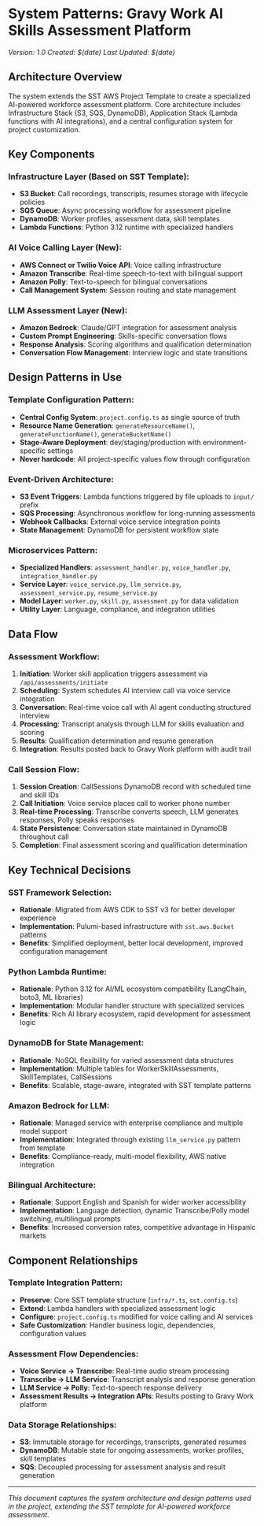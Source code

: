 # System Patterns: Gravy Work AI Skills Assessment Platform
*Version: 1.0*
*Created: $(date)*
*Last Updated: $(date)*

## Architecture Overview
The system extends the SST AWS Project Template to create a specialized AI-powered workforce assessment platform. Core architecture includes Infrastructure Stack (S3, SQS, DynamoDB), Application Stack (Lambda functions with AI integrations), and a central configuration system for project customization.

## Key Components

### Infrastructure Layer (Based on SST Template):
- **S3 Bucket**: Call recordings, transcripts, resumes storage with lifecycle policies
- **SQS Queue**: Async processing workflow for assessment pipeline  
- **DynamoDB**: Worker profiles, assessment data, skill templates
- **Lambda Functions**: Python 3.12 runtime with specialized handlers

### AI Voice Calling Layer (New):
- **AWS Connect or Twilio Voice API**: Voice calling infrastructure
- **Amazon Transcribe**: Real-time speech-to-text with bilingual support
- **Amazon Polly**: Text-to-speech for bilingual conversations
- **Call Management System**: Session routing and state management

### LLM Assessment Layer (New):
- **Amazon Bedrock**: Claude/GPT integration for assessment analysis
- **Custom Prompt Engineering**: Skills-specific conversation flows
- **Response Analysis**: Scoring algorithms and qualification determination
- **Conversation Flow Management**: Interview logic and state transitions

## Design Patterns in Use

### Template Configuration Pattern:
- **Central Config System**: `project.config.ts` as single source of truth
- **Resource Name Generation**: `generateResourceName()`, `generateFunctionName()`, `generateBucketName()`
- **Stage-Aware Deployment**: dev/staging/production with environment-specific settings
- **Never hardcode**: All project-specific values flow through configuration

### Event-Driven Architecture:
- **S3 Event Triggers**: Lambda functions triggered by file uploads to `input/` prefix
- **SQS Processing**: Asynchronous workflow for long-running assessments
- **Webhook Callbacks**: External voice service integration points
- **State Management**: DynamoDB for persistent workflow state

### Microservices Pattern:
- **Specialized Handlers**: `assessment_handler.py`, `voice_handler.py`, `integration_handler.py`
- **Service Layer**: `voice_service.py`, `llm_service.py`, `assessment_service.py`, `resume_service.py`
- **Model Layer**: `worker.py`, `skill.py`, `assessment.py` for data validation
- **Utility Layer**: Language, compliance, and integration utilities

## Data Flow

### Assessment Workflow:
1. **Initiation**: Worker skill application triggers assessment via `/api/assessments/initiate`
2. **Scheduling**: System schedules AI interview call via voice service integration
3. **Conversation**: Real-time voice call with AI agent conducting structured interview
4. **Processing**: Transcript analysis through LLM for skills evaluation and scoring
5. **Results**: Qualification determination and resume generation
6. **Integration**: Results posted back to Gravy Work platform with audit trail

### Call Session Flow:
1. **Session Creation**: CallSessions DynamoDB record with scheduled time and skill IDs
2. **Call Initiation**: Voice service places call to worker phone number
3. **Real-time Processing**: Transcribe converts speech, LLM generates responses, Polly speaks responses
4. **State Persistence**: Conversation state maintained in DynamoDB throughout call
5. **Completion**: Final assessment scoring and qualification determination

## Key Technical Decisions

### SST Framework Selection:
- **Rationale**: Migrated from AWS CDK to SST v3 for better developer experience
- **Implementation**: Pulumi-based infrastructure with `sst.aws.Bucket` patterns
- **Benefits**: Simplified deployment, better local development, improved configuration management

### Python Lambda Runtime:
- **Rationale**: Python 3.12 for AI/ML ecosystem compatibility (LangChain, boto3, ML libraries)
- **Implementation**: Modular handler structure with specialized services
- **Benefits**: Rich AI library ecosystem, rapid development for assessment logic

### DynamoDB for State Management:
- **Rationale**: NoSQL flexibility for varied assessment data structures
- **Implementation**: Multiple tables for WorkerSkillAssessments, SkillTemplates, CallSessions
- **Benefits**: Scalable, stage-aware, integrated with SST template patterns

### Amazon Bedrock for LLM:
- **Rationale**: Managed service with enterprise compliance and multiple model support
- **Implementation**: Integrated through existing `llm_service.py` pattern from template
- **Benefits**: Compliance-ready, multi-model flexibility, AWS native integration

### Bilingual Architecture:
- **Rationale**: Support English and Spanish for wider worker accessibility
- **Implementation**: Language detection, dynamic Transcribe/Polly model switching, multilingual prompts
- **Benefits**: Increased conversion rates, competitive advantage in Hispanic markets

## Component Relationships

### Template Integration Pattern:
- **Preserve**: Core SST template structure (`infra/*.ts`, `sst.config.ts`)
- **Extend**: Lambda handlers with specialized assessment logic
- **Configure**: `project.config.ts` modified for voice calling and AI services
- **Safe Customization**: Handler business logic, dependencies, configuration values

### Assessment Flow Dependencies:
- **Voice Service → Transcribe**: Real-time audio stream processing
- **Transcribe → LLM Service**: Transcript analysis and response generation  
- **LLM Service → Polly**: Text-to-speech response delivery
- **Assessment Results → Integration APIs**: Results posting to Gravy Work platform

### Data Storage Relationships:
- **S3**: Immutable storage for recordings, transcripts, generated resumes
- **DynamoDB**: Mutable state for ongoing assessments, worker profiles, skill templates
- **SQS**: Decoupled processing for assessment analysis and result generation

---

*This document captures the system architecture and design patterns used in the project, extending the SST template for AI-powered workforce assessment.*

